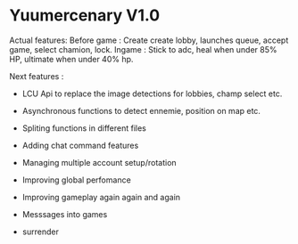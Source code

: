 # Yuumercenary V1.0

Actual features:
Before game :
Create create lobby, launches queue, accept game, select chamion, lock.
Ingame :
Stick to adc, heal when under 85% HP, ultimate when under 40% hp.


Next features :
- LCU Api to replace the image detections for lobbies, champ select etc.

- Asynchronous functions to detect ennemie, position on map etc.

- Spliting functions in different files

- Adding chat command features

- Managing multiple account setup/rotation

- Improving global perfomance

- Improving gameplay again again and again

- Messsages into games

- surrender
